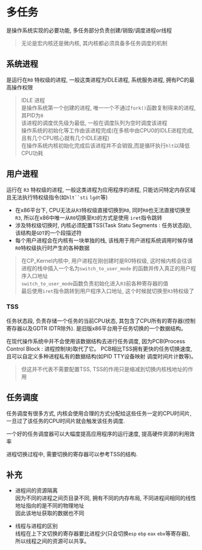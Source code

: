 # 多任务

是操作系统实现的必要功能, 多任务部分负责创建/销毁/调度进程or线程

> 无论是宏内核还是微内核, 其内核都必须具备多任务调度的机制

## 系统进程

是运行在`R0` 特权级的进程, 一般这类进程为IDLE进程, 系统服务进程, 拥有PC的最高操作权限

> IDLE 进程 \
> 是操作系统第一个创建的进程, 唯一一个不通过`fork()`函数复制得来的进程, 其PID为`0` \
> 该进程的调度优先级为最低, 一般在调度队列为空时调度该进程 \
> 操作系统的初始化等工作由该进程完成(在多核中由CPU0的IDLE进程完成,且有几个CPU核心就有几个IDLE进程) \
> 在操作系统内核初始化完成后该进程并不会销毁,而是循环执行`hlt`以降低CPU功耗

## 用户进程

运行在 `R3` 特权级的进程, 一般这类进程为应用程序的进程, 只能访问特定内存区域且无法执行特权级指令(如`hlt``sti` `lgdt`等)

- 在x86平台下, CPU无法从`R3`特权级直接切换到`R0`, 同时`R0`也无法直接切换至`R3`, 所以在x86中唯一从`R0`切换至`R3`的方式是使用
  `iret`指令跳转
- 涉及特权级切换时, 内核必须配置TSS(Task Statu Segments : 任务状态段), 该结构是`GDT`的一个段描述符
- 每个用户进程会在内核有一块单独的栈, 该栈用于用户进程系统调用时候存储`R0`特权级执行时产生的各种数据

> 在CP_Kernel内核中, 用户进程在刚创建时是R0特权级, 这时候内核会往该进程的栈中插入一个名为`switch_to_user_mode`
> 的函数并传入真正的用户程序入口地址 \
> `switch_to_user_mode`函数负责初始化进入`R3`前各种寄存器的值 \
> 最后使用`iret`指令跳转到用户程序入口地址, 这个时候就切换至`R3`特权级了

### TSS

任务状态段, 负责存储一个任务的当前CPU状态, 其包含了CPU所有的寄存器(控制寄存器以及GDTR IDTR除外).
是旧版x86平台用于任务切换的一个数据结构。

在现代操作系统中并不会使用该数据结构去进行任务调度, 因为PCB(Process Control Block : 进程控制块)取代了它。
PCB相比TSS拥有更快的任务切换速度, 且可以自定义多种进程私有的数据结构(如PID TTY设备映射 调度时间片计数等)。

> 但这并不代表不需要配置TSS, TSS的作用只是缩减到切换内核栈地址的作用

## 任务调度

任务调度有很多方式, 内核会使用合理的方式分配给这些任务一定的CPU时间片, 一旦过了该任务的CPU时间片就会触发该任务调度.

一个好的任务调度器可以大幅度提高应用程序的运行速度, 提高硬件资源的利用效率

进程切换过程中, 需要切换的寄存器可以参考TSS的结构.

## 补充

- 进程间的资源隔离 \
  因为不同的进程之间页目录不同, 拥有不同的内存布局, 不同进程间相同的线性地址指向的是不同的物理地址 \
  因此该地址获取的数据也不同

- 线程与进程的区别 \
  线程在上下文切换的寄存器要比进程少(只会切换`esp` `ebp` `eax` `ebx`等寄存器), \
  所以线程之间的资源可以共享。
